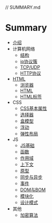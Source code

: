 // SUMMARY.md

# Summary
* [介绍](README.md)
* 计算机网络
    * [结构](network/struct.md)
    * [ip协议簇](network/ip.md)
    * [TCP/UDP](network/tcp.md)
    * [HTTP协议](network/http.md)
* [HTML](html/readme.md)
    * [浏览器](html/browser.md)
    * [HTML](html/html.md)
    * [HTML标签](html/html_tag.md)
* CSS
    * [CSS基本属性](css/css_basis.md)
    * [选择器](css/css_selector.md)
    * [盒模型](css/css_box.md)
    * [浮动](css/css_float.md)
    * [弹性布局](css/css_flex.md)
* JS
    * [JS基础](js/js_basis.md)
    * [函数](js/js_function.md)
    * [作用域](js/js_scope.md)
    * [上下文](js/js_this.md)
    * [原型](js/js_prototype.md)
    * [同步与异步](js/sync_and_async.md)
    * [事件](js/js_event.md)
    * [DOM与BOM](js/dom_and_bom.md)
    * [模块化](js/js_module.md)
    * [设计模式](js/design_pattern.md)
* 其他
    * [加密算法](other/crypto.md)

